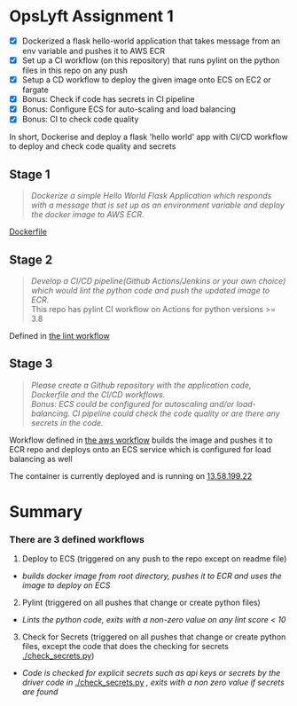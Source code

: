 # OpsLyft Assignment 1

- [x] Dockerized a flask hello-world application that takes message from an env variable and pushes it to AWS ECR
- [x] Set up a CI workflow (on this repository) that runs pylint on the python files in this repo on any push 
- [x] Setup a CD workflow to deploy the given image onto ECS on EC2 or fargate
- [x] Bonus: Check if code has secrets in CI pipeline
- [x] Bonus: Configure ECS for auto-scaling and load balancing
- [x] Bonus: CI to check code quality

In short, Dockerise and deploy a flask 'hello world' app with CI/CD workflow to deploy and check code quality and secrets

## Stage 1
> *Dockerize a simple Hello World Flask Application which responds with a message that is set up as an environment variable and deploy the docker image to AWS ECR.*

[Dockerfile](Dockerfile)

## Stage 2
> *Develop a CI/CD pipeline(Github Actions/Jenkins or your own choice) which would lint the python code and push the updated image to ECR.* <br />This repo has pylint CI workflow on Actions for python versions >= 3.8

Defined in [the lint workflow](.github/workflows/pylint.yml)

## Stage 3
> *Please create a Github repository with the application code, Dockerfile and the CI/CD workflows.*<br />*Bonus: ECS could be configured for autoscaling and/or load-balancing. CI pipeline could check the code quality or are there any secrets in the code.*

Workflow defined in [the aws workflow](.github/workflows/aws.yml) builds the image and pushes it to ECR repo and deploys onto an ECS service which is configured for load balancing as well

The container is currently deployed and is running on [13.58.199.22](http://13.58.199.22:5000/)

# Summary
### There are 3 defined workflows
1. Deploy to ECS (triggered on any push to the repo except on readme file) <br /> 
  - *builds docker image from root directory, pushes it to ECR and uses the image to deploy on ECS* <br />
2. Pylint (triggered on all pushes that change or create python files) <br />
  - *Lints the python code, exits with a non-zero value on any lint score < 10* <br />
3. Check for Secrets (triggered on all pushes that change or create python files, except the code that does the checking for secrets [./check_secrets.py](check_secrets.py)) <br />
  - *Code is checked for explicit secrets such as api keys or secrets by the driver code in* [./check_secrets.py](check_secrets.py) *, exits with a non zero value if secrets are found* <br />

